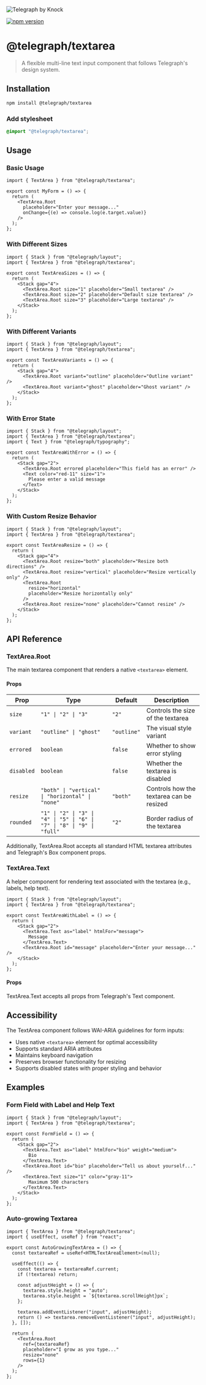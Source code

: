 ![Telegraph by Knock](https://github.com/knocklabs/telegraph/assets/29106675/9b5022e3-b02c-4582-ba57-3d6171e45e44)

[![npm version](https://img.shields.io/npm/v/@telegraph/button.svg)](https://www.npmjs.com/package/@telegraph/textarea)

# @telegraph/textarea

> A flexible multi-line text input component that follows Telegraph's design system.

## Installation

```bash
npm install @telegraph/textarea
```

### Add stylesheet

```css
@import "@telegraph/textarea";
```

## Usage

### Basic Usage

```tsx
import { TextArea } from "@telegraph/textarea";

export const MyForm = () => {
  return (
    <TextArea.Root
      placeholder="Enter your message..."
      onChange={(e) => console.log(e.target.value)}
    />
  );
};
```

### With Different Sizes

```tsx
import { Stack } from "@telegraph/layout";
import { TextArea } from "@telegraph/textarea";

export const TextAreaSizes = () => {
  return (
    <Stack gap="4">
      <TextArea.Root size="1" placeholder="Small textarea" />
      <TextArea.Root size="2" placeholder="Default size textarea" />
      <TextArea.Root size="3" placeholder="Large textarea" />
    </Stack>
  );
};
```

### With Different Variants

```tsx
import { Stack } from "@telegraph/layout";
import { TextArea } from "@telegraph/textarea";

export const TextAreaVariants = () => {
  return (
    <Stack gap="4">
      <TextArea.Root variant="outline" placeholder="Outline variant" />
      <TextArea.Root variant="ghost" placeholder="Ghost variant" />
    </Stack>
  );
};
```

### With Error State

```tsx
import { Stack } from "@telegraph/layout";
import { TextArea } from "@telegraph/textarea";
import { Text } from "@telegraph/typography";

export const TextAreaWithError = () => {
  return (
    <Stack gap="2">
      <TextArea.Root errored placeholder="This field has an error" />
      <Text color="red-11" size="1">
        Please enter a valid message
      </Text>
    </Stack>
  );
};
```

### With Custom Resize Behavior

```tsx
import { Stack } from "@telegraph/layout";
import { TextArea } from "@telegraph/textarea";

export const TextAreaResize = () => {
  return (
    <Stack gap="4">
      <TextArea.Root resize="both" placeholder="Resize both directions" />
      <TextArea.Root resize="vertical" placeholder="Resize vertically only" />
      <TextArea.Root
        resize="horizontal"
        placeholder="Resize horizontally only"
      />
      <TextArea.Root resize="none" placeholder="Cannot resize" />
    </Stack>
  );
};
```

## API Reference

### TextArea.Root

The main textarea component that renders a native `<textarea>` element.

#### Props

| Prop       | Type                                                                    | Default     | Description                              |
| ---------- | ----------------------------------------------------------------------- | ----------- | ---------------------------------------- |
| `size`     | `"1" \| "2" \| "3"`                                                     | `"2"`       | Controls the size of the textarea        |
| `variant`  | `"outline" \| "ghost"`                                                  | `"outline"` | The visual style variant                 |
| `errored`  | `boolean`                                                               | `false`     | Whether to show error styling            |
| `disabled` | `boolean`                                                               | `false`     | Whether the textarea is disabled         |
| `resize`   | `"both" \| "vertical" \| "horizontal" \| "none"`                        | `"both"`    | Controls how the textarea can be resized |
| `rounded`  | `"1" \| "2" \| "3" \| "4" \| "5" \| "6" \| "7" \| "8" \| "9" \| "full"` | `"2"`       | Border radius of the textarea            |

Additionally, TextArea.Root accepts all standard HTML textarea attributes and Telegraph's Box component props.

### TextArea.Text

A helper component for rendering text associated with the textarea (e.g., labels, help text).

```tsx
import { Stack } from "@telegraph/layout";
import { TextArea } from "@telegraph/textarea";

export const TextAreaWithLabel = () => {
  return (
    <Stack gap="2">
      <TextArea.Text as="label" htmlFor="message">
        Message
      </TextArea.Text>
      <TextArea.Root id="message" placeholder="Enter your message..." />
    </Stack>
  );
};
```

#### Props

TextArea.Text accepts all props from Telegraph's Text component.

## Accessibility

The TextArea component follows WAI-ARIA guidelines for form inputs:

- Uses native `<textarea>` element for optimal accessibility
- Supports standard ARIA attributes
- Maintains keyboard navigation
- Preserves browser functionality for resizing
- Supports disabled states with proper styling and behavior

## Examples

### Form Field with Label and Help Text

```tsx
import { Stack } from "@telegraph/layout";
import { TextArea } from "@telegraph/textarea";

export const FormField = () => {
  return (
    <Stack gap="2">
      <TextArea.Text as="label" htmlFor="bio" weight="medium">
        Bio
      </TextArea.Text>
      <TextArea.Root id="bio" placeholder="Tell us about yourself..." />
      <TextArea.Text size="1" color="gray-11">
        Maximum 500 characters
      </TextArea.Text>
    </Stack>
  );
};
```

### Auto-growing Textarea

```tsx
import { TextArea } from "@telegraph/textarea";
import { useEffect, useRef } from "react";

export const AutoGrowingTextArea = () => {
  const textareaRef = useRef<HTMLTextAreaElement>(null);

  useEffect(() => {
    const textarea = textareaRef.current;
    if (!textarea) return;

    const adjustHeight = () => {
      textarea.style.height = "auto";
      textarea.style.height = `${textarea.scrollHeight}px`;
    };

    textarea.addEventListener("input", adjustHeight);
    return () => textarea.removeEventListener("input", adjustHeight);
  }, []);

  return (
    <TextArea.Root
      ref={textareaRef}
      placeholder="I grow as you type..."
      resize="none"
      rows={1}
    />
  );
};
```

